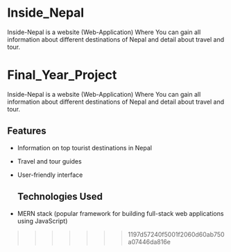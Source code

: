 # Inside_Nepal
Inside-Nepal is a website (Web-Application) Where You can gain all information about different destinations of Nepal and detail about travel and tour. 

# Final_Year_Project
Inside-Nepal is a website (Web-Application) Where You can gain all information about different destinations of Nepal and detail about travel and tour. 

## Features
- Information on top tourist destinations in Nepal
- Travel and tour guides
- User-friendly interface

  ## Technologies Used
- MERN stack (popular framework for building full-stack web applications using JavaScript)
>>>>>>> 1197d57240f5001f2060d60ab750a07446da816e
